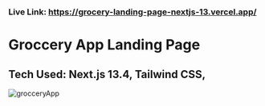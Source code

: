 ### Live Link: https://grocery-landing-page-nextjs-13.vercel.app/

# Groccery App Landing Page

## Tech Used: Next.js 13.4, Tailwind CSS, 

![grocceryApp](https://github.com/farazahmed12/Grocery_landing_page_Nextjs_13/assets/79910338/3156640c-5a44-48be-b035-397d35a6e077)
